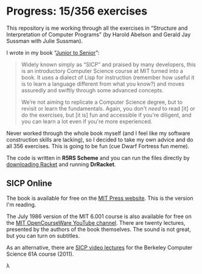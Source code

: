 # Progress: 15/356 exercises

This repository is me working through all the exercises in “Structure and Interpretation of Computer Programs” (by Harold Abelson and Gerald Jay Sussman with Julie Sussman).

I wrote in my book “[Junior to Senior](https://gum.co/junior-to-senior)”:

> Widely known simply as “SICP” and praised by many developers, this is an introductory Computer Science course at MIT turned into a book. It uses a dialect of Lisp for instruction (remember how useful it is to learn a language different from what you know?) and moves assuredly and swiftly through some advanced concepts.
>
> We’re not aiming to replicate a Computer Science degree, but to revisit or learn the fundamentals. Again, you don't _need_ to read [it] or do the exercises, but [it is] fun and accessible if you're diligent, and you can learn a lot even if you're more experienced.

Never worked through the whole book myself (and I feel like my software construction skills are lacking), so I decided to take my own advice and do all 356 exercises. This is going to be fun (cue Dwarf Fortress fun meme).

The code is written in **R5RS Scheme** and you can run the files directly by [downloading Racket](https://download.racket-lang.org/) and running **DrRacket**.

## SICP Online

The book is available for free on the [MIT Press website](https://mitpress.mit.edu/sicp/). This is the version I'm reading.

The July 1986 version of the MIT 6.001 course is also available for free on the [MIT OpenCourseWare YouTube channel](https://www.youtube.com/playlist?list=PLE18841CABEA24090). There are twenty lectures, presented by the authors of the book themselves. The sound is not great, but you can turn on subtitles.

As an alternative, there are [SICP video lectures](https://archive.org/details/ucberkeley-webcast-PL3E89002AA9B9879E?sort=titleSorter) for the Berkeley Computer Science 61A course (2011).

λ
